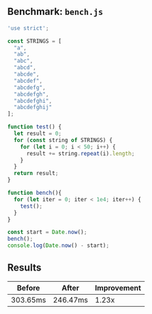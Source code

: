 ## Benchmark: `bench.js`

```js
'use strict';

const STRINGS = [
  "a",
  "ab",
  "abc",
  "abcd",
  "abcde",
  "abcdef",
  "abcdefg",
  "abcdefgh",
  "abcdefghi",
  "abcdefghij"
];

function test() {
  let result = 0;
  for (const string of STRINGS) {
    for (let i = 0; i < 50; i++) {
      result += string.repeat(i).length;
    }
  }
  return result;
}

function bench(){
  for (let iter = 0; iter < 1e4; iter++) {
    test();
  }
}

const start = Date.now();
bench();
console.log(Date.now() - start);

```

## Results

| Before | After | Improvement |
|--------|-------|-------------|
| 303.65ms | 246.47ms | 1.23x |
